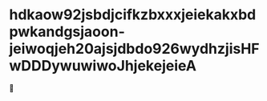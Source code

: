 # hdkaow92jsbdjcifkzbxxxjeiekakxbdpwkandgsjaoon-jeiwoqjeh20ajsjdbdo926wydhzjisHFwDDDywuwiwoJhjekejeieA
🤔
